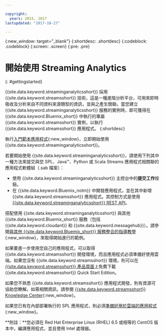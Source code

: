 ```yaml
---

copyright:
  years: 2015, 2017
lastupdated: "2017-10-27"

---
```


<!-- Attribute definitions -->
{:new_window: target="_blank"}
{:shortdesc: .shortdesc}
{:codeblock: .codeblock}
{:screen: .screen}
{:pre: .pre}


# 開始使用 Streaming Analytics
{: #gettingstarted}

{{site.data.keyword.streaminganalyticsshort}} 採用 {{site.data.keyword.streamsshort}} 技術，這是一種進階分析平台，可用來即時吸收及分析來自不同資料來源類型的資訊，並與之產生關聯。當您建立 {{site.data.keyword.streaminganalyticsshort}} 服務的實例時，即可獲得在 {{site.data.keyword.Bluemix_short}} 中執行的專屬 {{site.data.keyword.streamsshort}} 實例，以執行 {{site.data.keyword.streamsshort}} 應用程式。
{:shortdesc}

執行[入門範本應用程式](/docs/services/StreamingAnalytics/c_starterapps.html){:new_window}，立即開始使用 {{site.data.keyword.streaminganalyticsshort}}。

若要開始使用 {{site.data.keyword.streaminganalyticsshort}}，請使用下列其中一種方法來提交與您 SPL、Java™、Python 或 Scala Streams 應用程式相關聯的應用程式軟體組（.sab 檔案）：
* 使用 {{site.data.keyword.streaminganalyticsshort}} 主控台中的**提交工作**按鈕。
* 在 {{site.data.keyword.Bluemix_notm}} 中開發應用程式，並在其中新增 {{site.data.keyword.streamsshort}} 應用程式。其控制方式是使用 [{{site.data.keyword.streaminganalyticsshort}} REST API](https://console.ng.bluemix.net/apidocs/220)。

搭配使用 {{site.data.keyword.streaminganalyticsshort}} 與其他 {{site.data.keyword.Bluemix_short}} 服務（包括 {{site.data.keyword.cloudant}} 和 {{site.data.keyword.messagehub}}）。請參閱[與其他 {{site.data.keyword.Bluemix_short}} 服務整合的指導教學](/docs/services/StreamingAnalytics/r_integrating_cloudant_rest.html){:new_window}，來取得開始進行的範例。

如果要進一步使用您自己的應用程式，可以取得 {{site.data.keyword.streamsshort}} 開發環境，而且應用程式必須準備好使用雲端。如果您沒有 {{site.data.keyword.streamsshort}} 環境，則可以在 [{{site.data.keyword.streamsshort}} 產品頁面](https://www.ibm.com/analytics/us/en/technology/stream-computing/#products)上免費下載 {{site.data.keyword.streamsshort}} Quick Start Edition。

如果您不熟悉 {{site.data.keyword.streamsshort}} 應用程式開發，則有資源可協助您瞭解。如需相關資訊，請參閱 [{{site.data.keyword.streamsshort}} Knowledge Center](https://www.ibm.com/support/knowledgecenter/en/SSCRJU_4.2.0/com.ibm.streams.welcome.doc/doc/kc-homepage.html){:new_window}。

如果您已有在內部部署執行的 SPL 應用程式，則必須[準備好用於雲端的應用程式](https://developer.ibm.com/streamsdev/docs/getting-spl-application-ready-cloud/){:new_window}。

**附註：**您必須在 Red Hat Enterprise Linux (RHEL) 6.5 或相等的 CentOS 版本中，編譯應用程式，並且使用 Intel 處理器。
